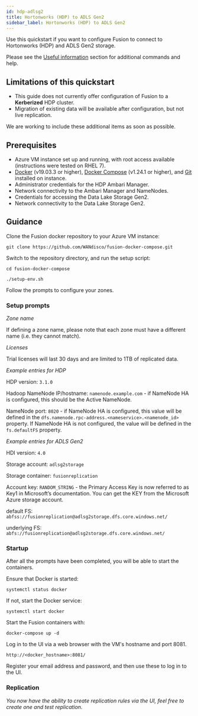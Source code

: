 ```yaml
---
id: hdp-adlsg2
title: Hortonworks (HDP) to ADLS Gen2
sidebar_label: Hortonworks (HDP) to ADLS Gen2
---
```


Use this quickstart if you want to configure Fusion to connect to Hortonworks (HDP) and ADLS Gen2 storage.

Please see the [Useful information](https://wandisco.github.io/wandisco-documentation/docs/quickstarts/troubleshooting/useful_info) section for additional commands and help.

## Limitations of this quickstart

* This guide does not currently offer configuration of Fusion to a **Kerberized** HDP cluster.
* Migration of existing data will be available after configuration, but not live replication.

We are working to include these additional items as soon as possible.

## Prerequisites

* Azure VM instance set up and running, with root access available (instructions were tested on RHEL 7).
* [Docker](https://docs.docker.com/install/) (v19.03.3 or higher), [Docker Compose](https://docs.docker.com/compose/install/) (v1.24.1 or higher), and [Git](https://git-scm.com/book/en/v2/Getting-Started-Installing-Git) installed on instance.
* Administrator credentials for the HDP Ambari Manager.
* Network connectivity to the Ambari Manager and NameNodes.
* Credentials for accessing the Data Lake Storage Gen2.
* Network connectivity to the Data Lake Storage Gen2.

## Guidance

Clone the Fusion docker repository to your Azure VM instance:

`git clone https://github.com/WANdisco/fusion-docker-compose.git`

Switch to the repository directory, and run the setup script:

`cd fusion-docker-compose`

`./setup-env.sh`

Follow the prompts to configure your zones.

### Setup prompts

_Zone name_

If defining a zone name, please note that each zone must have a different name (i.e. they cannot match).

_Licenses_

Trial licenses will last 30 days and are limited to 1TB of replicated data.

_Example entries for HDP_

HDP version: `3.1.0`

Hadoop NameNode IP/hostname: `namenode.example.com` - if NameNode HA is configured, this should be the Active NameNode.

NameNode port: `8020` - if NameNode HA is configured, this value will be defined in the `dfs.namenode.rpc-address.<nameservice>.<namenode_id>` property. If NameNode HA is not configured, the value will be defined in the `fs.defaultFS` property.

_Example entries for ADLS Gen2_

HDI version: `4.0`

Storage account: `adlsg2storage`

Storage container: `fusionreplication`

Account key: `RANDOM_STRING` - the Primary Access Key is now referred to as Key1 in Microsoft’s documentation. You can get the KEY from the Microsoft Azure storage account.

default FS: `abfss://fusionreplication@adlsg2storage.dfs.core.windows.net/`

underlying FS: `abfs://fusionreplication@adlsg2storage.dfs.core.windows.net/`

### Startup

After all the prompts have been completed, you will be able to start the containers.

Ensure that Docker is started:

`systemctl status docker`

If not, start the Docker service:

`systemctl start docker`

Start the Fusion containers with:

`docker-compose up -d`

Log in to the UI via a web browser with the VM's hostname and port 8081.

`http://<docker_hostname>:8081/`

Register your email address and password, and then use these to log in to the UI.

### Replication

_You now have the ability to create replication rules via the UI, feel free to create one and test replication._

